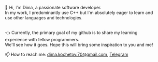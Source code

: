 👋 Hi, I’m Dima, a passionate software developer.<br>
In my work, I predominantly use C++ but I'm absolutely eager to learn and use other languages and technologies.<br><br>

👈 Currently, the primary goal of my github is to share my learning experience with fellow programmers.<br>
We'll see how it goes. Hope this will bring some inspiration to you and me!

📫 How to reach me: dima.kochetov.70@gmail.com, [Telegram](https://t.me/kochetov_d)

<!---
bachmak/bachmak is a ✨ special ✨ repository because its `README.md` (this file) appears on your GitHub profile.
You can click the Preview link to take a look at your changes.
--->
